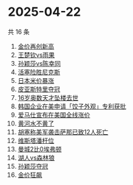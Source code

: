 # 2025-04-22

共 16 条

<!-- BEGIN -->
<!-- 最后更新时间 Tue Apr 22 2025 19:12:08 GMT+0800 (China Standard Time) -->

1. [金价再创新高](https://www.zhihu.com/search?q=%E9%87%91%E4%BB%B7%E5%86%8D%E5%88%9B%E6%96%B0%E9%AB%98)
1. [王楚钦vs雨果](https://www.zhihu.com/search?q=%E7%8E%8B%E6%A5%9A%E9%92%A6vs%E9%9B%A8%E6%9E%9C)
1. [孙颖莎vs陈幸同](https://www.zhihu.com/search?q=%E5%AD%99%E9%A2%96%E8%8E%8Evs%E9%99%88%E5%B9%B8%E5%90%8C)
1. [活塞险胜尼克斯](https://www.zhihu.com/search?q=%E6%B4%BB%E5%A1%9E%E9%99%A9%E8%83%9C%E5%B0%BC%E5%85%8B%E6%96%AF)
1. [日本米价暴涨](https://www.zhihu.com/search?q=%E6%97%A5%E6%9C%AC%E7%B1%B3%E4%BB%B7%E6%9A%B4%E6%B6%A8)
1. [皮亚斯特里夺冠](https://www.zhihu.com/search?q=%E7%9A%AE%E4%BA%9A%E6%96%AF%E7%89%B9%E9%87%8C%E5%A4%BA%E5%86%A0)
1. [16岁奥数天才坠楼去世](https://www.zhihu.com/search?q=16%E5%B2%81%E5%A5%A5%E6%95%B0%E5%A4%A9%E6%89%8D%E5%9D%A0%E6%A5%BC%E5%8E%BB%E4%B8%96)
1. [韩国企业在美申请「饺子外观」专利获批](https://www.zhihu.com/search?q=%E9%9F%A9%E5%9B%BD%E4%BC%81%E4%B8%9A%E5%9C%A8%E7%BE%8E%E7%94%B3%E8%AF%B7%E3%80%8C%E9%A5%BA%E5%AD%90%E5%A4%96%E8%A7%82%E3%80%8D%E4%B8%93%E5%88%A9%E8%8E%B7%E6%89%B9)
1. [爱马仕宣布在美国全线涨价](https://www.zhihu.com/search?q=%E7%88%B1%E9%A9%AC%E4%BB%95%E5%AE%A3%E5%B8%83%E5%9C%A8%E7%BE%8E%E5%9B%BD%E5%85%A8%E7%BA%BF%E6%B6%A8%E4%BB%B7)
1. [黄河水不黄了](https://www.zhihu.com/search?q=%E9%BB%84%E6%B2%B3%E6%B0%B4%E4%B8%8D%E9%BB%84%E4%BA%86)
1. [胡塞称美军袭击萨那已致12人死亡](https://www.zhihu.com/search?q=%E8%83%A1%E5%A1%9E%E7%A7%B0%E7%BE%8E%E5%86%9B%E8%A2%AD%E5%87%BB%E8%90%A8%E9%82%A3%E5%B7%B2%E8%87%B412%E4%BA%BA%E6%AD%BB%E4%BA%A1)
1. [维斯塔潘杆位](https://www.zhihu.com/search?q=%E7%BB%B4%E6%96%AF%E5%A1%94%E6%BD%98%E6%9D%86%E4%BD%8D)
1. [曼城2比0埃弗顿](https://www.zhihu.com/search?q=%E6%9B%BC%E5%9F%8E2%E6%AF%940%E5%9F%83%E5%BC%97%E9%A1%BF)
1. [湖人vs森林狼](https://www.zhihu.com/search?q=%E6%B9%96%E4%BA%BAvs%E6%A3%AE%E6%9E%97%E7%8B%BC)
1. [孙颖莎夺冠](https://www.zhihu.com/search?q=%E5%AD%99%E9%A2%96%E8%8E%8E%E5%A4%BA%E5%86%A0)
1. [金价狂飙](https://www.zhihu.com/search?q=%E9%87%91%E4%BB%B7%E7%8B%82%E9%A3%99)

<!-- END -->
